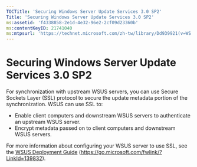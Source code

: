 ```yaml
---
TOCTitle: 'Securing Windows Server Update Services 3.0 SP2'
Title: 'Securing Windows Server Update Services 3.0 SP2'
ms:assetid: 'f4338858-2e1d-4e32-96e2-2cf09d23360b'
ms:contentKeyID: 21741040
ms:mtpsurl: 'https://technet.microsoft.com/zh-tw/library/Dd939921(v=WS.10)'
---
```


Securing Windows Server Update Services 3.0 SP2
===============================================

For synchronization with upstream WSUS servers, you can use Secure Sockets Layer (SSL) protocol to secure the update metadata portion of the synchronization. WSUS can use SSL to:

-   Enable client computers and downstream WSUS servers to authenticate an upstream WSUS server.
-   Encrypt metadata passed on to client computers and downstream WSUS servers.

For more information about configuring your WSUS server to use SSL, see the [WSUS Deployment Guide](https://go.microsoft.com/fwlink/?linkid=139832) (https://go.microsoft.com/fwlink/?LinkId=139832).
